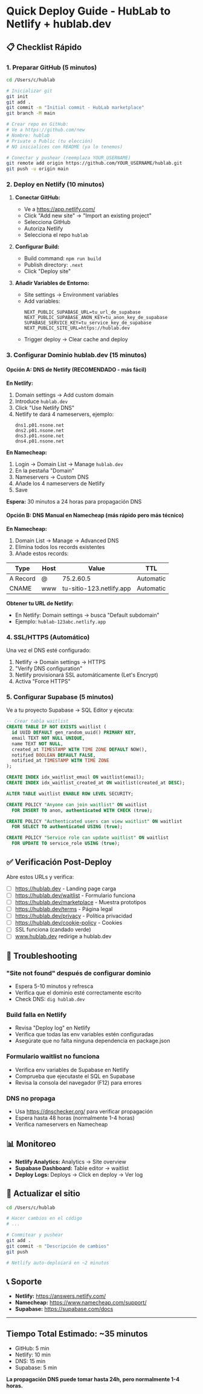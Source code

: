 # Quick Deploy Guide - HubLab to Netlify + hublab.dev

## 📋 Checklist Rápido

### 1. Preparar GitHub (5 minutos)

```bash
cd /Users/c/hublab

# Inicializar git
git init
git add .
git commit -m "Initial commit - HubLab marketplace"
git branch -M main

# Crear repo en GitHub:
# Ve a https://github.com/new
# Nombre: hublab
# Private o Public (tu elección)
# NO inicialices con README (ya lo tenemos)

# Conectar y pushear (reemplaza YOUR_USERNAME)
git remote add origin https://github.com/YOUR_USERNAME/hublab.git
git push -u origin main
```

### 2. Deploy en Netlify (10 minutos)

1. **Conectar GitHub:**
   - Ve a https://app.netlify.com/
   - Click "Add new site" → "Import an existing project"
   - Selecciona GitHub
   - Autoriza Netlify
   - Selecciona el repo `hublab`

2. **Configurar Build:**
   - Build command: `npm run build`
   - Publish directory: `.next`
   - Click "Deploy site"

3. **Añadir Variables de Entorno:**
   - Site settings → Environment variables
   - Add variables:
     ```
     NEXT_PUBLIC_SUPABASE_URL=tu_url_de_supabase
     NEXT_PUBLIC_SUPABASE_ANON_KEY=tu_anon_key_de_supabase
     SUPABASE_SERVICE_KEY=tu_service_key_de_supabase
     NEXT_PUBLIC_SITE_URL=https://hublab.dev
     ```
   - Trigger deploy → Clear cache and deploy

### 3. Configurar Dominio hublab.dev (15 minutos)

#### Opción A: DNS de Netlify (RECOMENDADO - más fácil)

**En Netlify:**
1. Domain settings → Add custom domain
2. Introduce `hublab.dev`
3. Click "Use Netlify DNS"
4. Netlify te dará 4 nameservers, ejemplo:
   ```
   dns1.p01.nsone.net
   dns2.p01.nsone.net
   dns3.p01.nsone.net
   dns4.p01.nsone.net
   ```

**En Namecheap:**
1. Login → Domain List → Manage `hublab.dev`
2. En la pestaña "Domain"
3. Nameservers → Custom DNS
4. Añade los 4 nameservers de Netlify
5. Save

**Espera:** 30 minutos a 24 horas para propagación DNS

#### Opción B: DNS Manual en Namecheap (más rápido pero más técnico)

**En Namecheap:**
1. Domain List → Manage → Advanced DNS
2. Elimina todos los records existentes
3. Añade estos records:

| Type | Host | Value | TTL |
|------|------|-------|-----|
| A Record | @ | 75.2.60.5 | Automatic |
| CNAME | www | tu-sitio-123.netlify.app | Automatic |

**Obtener tu URL de Netlify:**
- En Netlify: Domain settings → busca "Default subdomain"
- Ejemplo: `hublab-123abc.netlify.app`

### 4. SSL/HTTPS (Automático)

Una vez el DNS esté configurado:
1. Netlify → Domain settings → HTTPS
2. "Verify DNS configuration"
3. Netlify provisionará SSL automáticamente (Let's Encrypt)
4. Activa "Force HTTPS"

### 5. Configurar Supabase (5 minutos)

Ve a tu proyecto Supabase → SQL Editor y ejecuta:

```sql
-- Crear tabla waitlist
CREATE TABLE IF NOT EXISTS waitlist (
  id UUID DEFAULT gen_random_uuid() PRIMARY KEY,
  email TEXT NOT NULL UNIQUE,
  name TEXT NOT NULL,
  created_at TIMESTAMP WITH TIME ZONE DEFAULT NOW(),
  notified BOOLEAN DEFAULT FALSE,
  notified_at TIMESTAMP WITH TIME ZONE
);

CREATE INDEX idx_waitlist_email ON waitlist(email);
CREATE INDEX idx_waitlist_created_at ON waitlist(created_at DESC);

ALTER TABLE waitlist ENABLE ROW LEVEL SECURITY;

CREATE POLICY "Anyone can join waitlist" ON waitlist
  FOR INSERT TO anon, authenticated WITH CHECK (true);

CREATE POLICY "Authenticated users can view waitlist" ON waitlist
  FOR SELECT TO authenticated USING (true);

CREATE POLICY "Service role can update waitlist" ON waitlist
  FOR UPDATE TO service_role USING (true);
```

## ✅ Verificación Post-Deploy

Abre estos URLs y verifica:

- [ ] https://hublab.dev - Landing page carga
- [ ] https://hublab.dev/waitlist - Formulario funciona
- [ ] https://hublab.dev/marketplace - Muestra prototipos
- [ ] https://hublab.dev/terms - Página legal
- [ ] https://hublab.dev/privacy - Política privacidad
- [ ] https://hublab.dev/cookie-policy - Cookies
- [ ] SSL funciona (candado verde)
- [ ] www.hublab.dev redirige a hublab.dev

## 🐛 Troubleshooting

### "Site not found" después de configurar dominio
- Espera 5-10 minutos y refresca
- Verifica que el dominio esté correctamente escrito
- Check DNS: `dig hublab.dev`

### Build falla en Netlify
- Revisa "Deploy log" en Netlify
- Verifica que todas las env variables estén configuradas
- Asegúrate que no falta ninguna dependencia en package.json

### Formulario waitlist no funciona
- Verifica env variables de Supabase en Netlify
- Comprueba que ejecutaste el SQL en Supabase
- Revisa la consola del navegador (F12) para errores

### DNS no propaga
- Usa https://dnschecker.org/ para verificar propagación
- Espera hasta 48 horas (normalmente 1-4 horas)
- Verifica nameservers en Namecheap

## 📊 Monitoreo

- **Netlify Analytics:** Analytics → Site overview
- **Supabase Dashboard:** Table editor → waitlist
- **Deploy Logs:** Deploys → Click en deploy → Ver log

## 🔄 Actualizar el sitio

```bash
cd /Users/c/hublab

# Hacer cambios en el código
# ...

# Commitear y pushear
git add .
git commit -m "Descripción de cambios"
git push

# Netlify auto-deploiará en ~2 minutos
```

## 📞 Soporte

- **Netlify:** https://answers.netlify.com/
- **Namecheap:** https://www.namecheap.com/support/
- **Supabase:** https://supabase.com/docs

---

## Tiempo Total Estimado: ~35 minutos
- GitHub: 5 min
- Netlify: 10 min
- DNS: 15 min
- Supabase: 5 min

**La propagación DNS puede tomar hasta 24h, pero normalmente 1-4 horas.**
